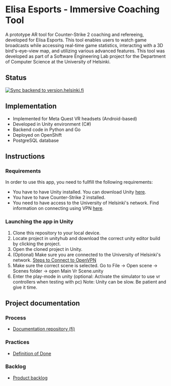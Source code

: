 # Elisa Esports - Immersive Coaching Tool

A prototype AR tool for Counter-Strike 2 coaching and refereeing, developed for Elisa Esports. This tool enables users to watch game broadcasts while accessing real-time game statistics, interacting with a 3D bird's-eye-view map, and utilizing various advanced features. This tool was developed as part of a Software Engineering Lab project for the Department of Computer Science at the University of Helsinki.

## Status
[![Sync backend to version.helsinki.fi](https://github.com/ohtuprojekti-Elisa/elisaohtuprojekti/actions/workflows/push-to-version.helsinki.fi.yaml/badge.svg?branch=main)](https://github.com/ohtuprojekti-Elisa/elisaohtuprojekti/actions/workflows/push-to-version.helsinki.fi.yaml)

## Implementation
- Implemented for Meta Quest VR headsets (Android-based)
- Developed in Unity environment (C#)
- Backend code in Python and Go
- Deployed on OpenShift
- PostgreSQL database

## Instructions
### Requirements
In order to use this app, you need to fullfill the following requirements:
* You have to have Unity installed. You can download Unity [here](https://unity.com/download).
* You have to have Counter-Strike 2 installed.
* You need to have access to the University of Helsinki's network. Find information on connecting using VPN [here](https://helpdesk.it.helsinki.fi/en/logging-and-connections/networks/connections-outside-university).

### Launching the app in Unity
1. Clone this repository to your local device.
2. Locate project in unityhub and download the correct unity editor build by clicking the project.
3. Open the cloned project in Unity.
4. (Optional) Make sure you are connected to the University of Helsinki's network. [Steps to Connect to OpenVPN](https://helpdesk.it.helsinki.fi/kirjautuminen-ja-yhteydet/verkkoyhteydet/yhteydet-yliopiston-ulkopuolelta)
6. Make sure the correct scene is selected. Go to File -> Open scene -> Scenes folder -> open Main Vr Scene.unity
7. Enter the play-mode in unity (optional: Activate the simulator to use vr controllers when testing with pc)
Note: Unity can be slow. Be patient and give it time.

## Project documentation

### Process
- [Documentation repository (fi)](https://github.com/ohtuprojekti-Elisa/suunnitteludokumentaatio)

### Practices
- [Definition of Done](docs/definition%20of%20done.md)

### Backlog
- [Product backlog](https://github.com/orgs/ohtuprojekti-Elisa/projects/1)
